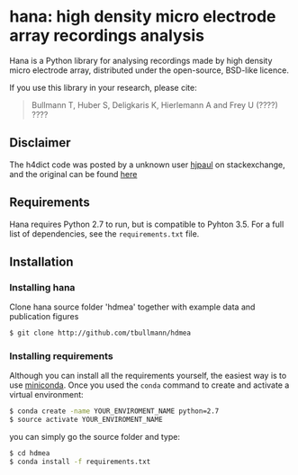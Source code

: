 # hana: high density micro electrode array recordings analysis

Hana is a Python library for analysing recordings made by high density micro electrode array,
distributed under the open-source, BSD-like licence.

If you use this library in your research, please cite:

> Bullmann T, Huber S, Deligkaris K, Hierlemann A and Frey U (????) ????

## Disclaimer

The h4dict code was posted by a unknown user [hjpaul](http://codereview.stackexchange.com/users/27783/hpaulj) on stackexchange,
and the original can be found [here](http://codereview.stackexchange.com/questions/120802/recursively-save-python-dictionaries-to-hdf5-files-using-h5py)


## Requirements

Hana requires Python 2.7 to run, but is compatible to Pyhton 3.5. 
For a full list of dependencies, see the `requirements.txt` file.


## Installation

### Installing hana 

Clone hana source folder 'hdmea' together with example data and publication figures

```bash
$ git clone http://github.com/tbullmann/hdmea
```

### Installing requirements

Although you can install all the requirements yourself, the easiest way is to use [miniconda](http://conda.pydata.org/miniconda.html). 
Once you used the `conda` command to create and activate a virtual environment:
```bash
$ conda create -name YOUR_ENVIROMENT_NAME python=2.7
$ source activate YOUR_ENVIROMENT_NAME
```
you can simply go the source folder and type:
```bash
$ cd hdmea
$ conda install -f requirements.txt
```
